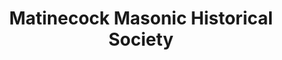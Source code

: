 ---
layout: repo
title: "Matinecock Masonic Historical Society"
id: 21746
permalink: repos/21746/
---